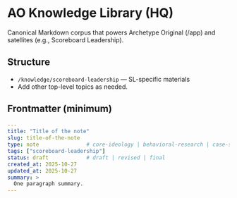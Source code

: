 
# AO Knowledge Library (HQ)
Canonical Markdown corpus that powers Archetype Original (/app) and satellites (e.g., Scoreboard Leadership).

## Structure
- `/knowledge/scoreboard-leadership` — SL-specific materials
- Add other top-level topics as needed.

## Frontmatter (minimum)
```yaml
---
title: "Title of the note"
slug: title-of-the-note
type: note               # core-ideology | behavioral-research | case-studies | tools-and-playbooks ...
tags: ["scoreboard-leadership"]
status: draft            # draft | revised | final
created_at: 2025-10-27
updated_at: 2025-10-27
summary: >
  One paragraph summary.
---
```
